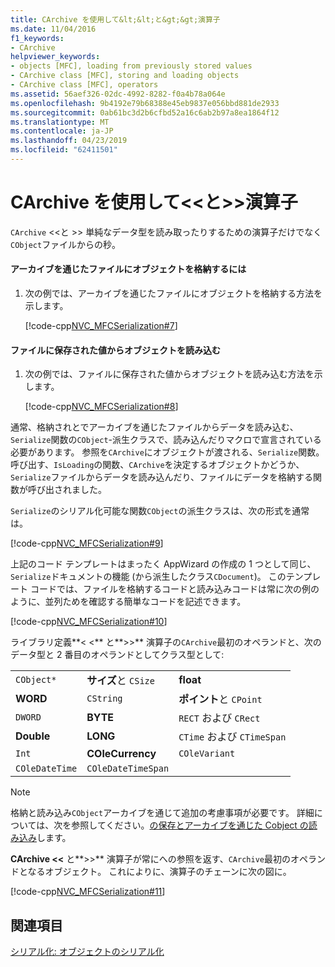 ```yaml
---
title: CArchive を使用して&lt;&lt;と&gt;&gt;演算子
ms.date: 11/04/2016
f1_keywords:
- CArchive
helpviewer_keywords:
- objects [MFC], loading from previously stored values
- CArchive class [MFC], storing and loading objects
- CArchive class [MFC], operators
ms.assetid: 56aef326-02dc-4992-8282-f0a4b78a064e
ms.openlocfilehash: 9b4192e79b68388e45eb9837e056bbd881de2933
ms.sourcegitcommit: 0ab61bc3d2b6cfbd52a16c6ab2b97a8ea1864f12
ms.translationtype: MT
ms.contentlocale: ja-JP
ms.lasthandoff: 04/23/2019
ms.locfileid: "62411501"
---
```

# <a name="using-the-carchive-ltlt-and-gtgt-operators"></a>CArchive を使用して&lt;&lt;と&gt;&gt;演算子

`CArchive` <\<と >> 単純なデータ型を読み取ったりするための演算子だけでなく`CObject`ファイルからの秒。

#### <a name="to-store-an-object-in-a-file-via-an-archive"></a>アーカイブを通じたファイルにオブジェクトを格納するには

1. 次の例では、アーカイブを通じたファイルにオブジェクトを格納する方法を示します。

   [!code-cpp[NVC_MFCSerialization#7](../mfc/codesnippet/cpp/using-the-carchive-output-and-input-operators_1.cpp)]

#### <a name="to-load-an-object-from-a-value-previously-stored-in-a-file"></a>ファイルに保存された値からオブジェクトを読み込む

1. 次の例では、ファイルに保存された値からオブジェクトを読み込む方法を示します。

   [!code-cpp[NVC_MFCSerialization#8](../mfc/codesnippet/cpp/using-the-carchive-output-and-input-operators_2.cpp)]

通常、格納されとでアーカイブを通じたファイルからデータを読み込む、`Serialize`関数の`CObject`-派生クラスで、読み込んだりマクロで宣言されている必要があります。 参照を`CArchive`にオブジェクトが渡される、`Serialize`関数。 呼び出す、`IsLoading`の関数、`CArchive`を決定するオブジェクトかどうか、`Serialize`ファイルからデータを読み込んだり、ファイルにデータを格納する関数が呼び出されました。

`Serialize`のシリアル化可能な関数`CObject`の派生クラスは、次の形式を通常は。

[!code-cpp[NVC_MFCSerialization#9](../mfc/codesnippet/cpp/using-the-carchive-output-and-input-operators_3.cpp)]

上記のコード テンプレートはまったく AppWizard の作成の 1 つとして同じ、`Serialize`ドキュメントの機能 (から派生したクラス`CDocument`)。 このテンプレート コードでは、ファイルを格納するコードと読み込みコードは常に次の例のように、並列ためを確認する簡単なコードを記述できます。

[!code-cpp[NVC_MFCSerialization#10](../mfc/codesnippet/cpp/using-the-carchive-output-and-input-operators_4.cpp)]

ライブラリ定義**< \<** と**>>** 演算子の`CArchive`最初のオペランドと、次のデータ型と 2 番目のオペランドとしてクラス型として:

||||
|-|-|-|
|`CObject*`|**サイズ**と `CSize`|**float**|
|**WORD**|`CString`|**ポイント**と `CPoint`|
|`DWORD`|**BYTE**|`RECT` および `CRect`|
|**Double**|**LONG**|`CTime` および `CTimeSpan`|
|`Int`|**COleCurrency**|`COleVariant`|
|`COleDateTime`|`COleDateTimeSpan`||

> [!NOTE]
>  格納と読み込み`CObject`アーカイブを通じて追加の考慮事項が必要です。 詳細については、次を参照してください。[の保存とアーカイブを通じた Cobject の読み込み](../mfc/storing-and-loading-cobjects-via-an-archive.md)します。

**CArchive <\<** と**>>** 演算子が常にへの参照を返す、`CArchive`最初のオペランドとなるオブジェクト。 これによりに、演算子のチェーンに次の図に。

[!code-cpp[NVC_MFCSerialization#11](../mfc/codesnippet/cpp/using-the-carchive-output-and-input-operators_5.cpp)]

## <a name="see-also"></a>関連項目

[シリアル化: オブジェクトのシリアル化](../mfc/serialization-serializing-an-object.md)

